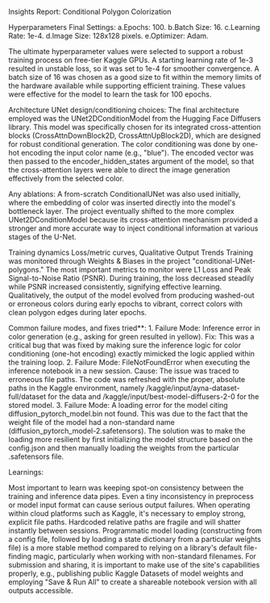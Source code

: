 Insights Report: Conditional Polygon Colorization

Hyperparameters
Final Settings:
    a.Epochs: 100.
    b.Batch Size: 16.
    c.Learning Rate: 1e-4.
    d.Image Size: 128x128 pixels.
    e.Optimizer: Adam.

The ultimate hyperparameter values were selected to support a robust training process on free-tier Kaggle GPUs. A starting learning rate of 1e-3 resulted in unstable loss, so it was set to 1e-4 for smoother convergence. A batch size of 16 was chosen as a good size to fit within the memory limits of the hardware available while supporting efficient training. These values were effective for the model to learn the task for 100 epochs.

Architecture
UNet design/conditioning choices:
    The final architecture employed was the UNet2DConditionModel from the Hugging Face Diffusers library.
    This model was specifically chosen for its integrated cross-attention blocks (CrossAttnDownBlock2D, CrossAttnUpBlock2D), which are designed for robust conditional generation.
The color conditioning was done by one-hot encoding the input color name (e.g., "blue"). The encoded vector was then passed to the encoder_hidden_states argument of the model, so that the cross-attention layers were able to direct the image generation effectively from the selected color.

Any ablations:
A from-scratch ConditionalUNet was also used initially, where the embedding of color was inserted directly into the model's bottleneck layer. The project eventually shifted to the more complex UNet2DConditionModel because its cross-attention mechanism provided a stronger and more accurate way to inject conditional information at various stages of the U-Net.

Training dynamics
Loss/metric curves, Qualitative Output Trends
Training was monitored through Weights & Biases in the project "conditional-UNet-polygons."
The most important metrics to monitor were L1 Loss and Peak Signal-to-Noise Ratio (PSNR). During training, the loss decreased steadily while PSNR increased consistently, signifying effective learning.
Qualitatively, the output of the model evolved from producing washed-out or erroneous colors during early epochs to vibrant, correct colors with clean polygon edges during later epochs.

Common failure modes, and fixes tried**:
    1.  Failure Mode: Inference error in color generation (e.g., asking for green resulted in yellow).
Fix: This was a critical bug that was fixed by making sure the inference logic for color conditioning (one-hot encoding) exactly mimicked the logic applied within the training loop.
2.  Failure Mode: FileNotFoundError when executing the inference notebook in a new session.
Cause: The issue was traced to erroneous file paths. The code was refreshed with the proper, absolute paths in the Kaggle environment, namely /kaggle/input/ayna-dataset-full/dataset for the data and /kaggle/input/best-model-diffusers-2-0 for the stored model.
3.  Failure Mode: A loading error for the model citing diffusion_pytorch_model.bin not found.
This was due to the fact that the weight file of the model had a non-standard name (diffusion_pytorch_model-2.safetensors). The solution was to make the loading more resilient by first initializing the model structure based on the config.json and then manually loading the weights from the particular .safetensors file.

Learnings:

Most important to learn was keeping spot-on consistency between the training and inference data pipes. Even a tiny inconsistency in preprocess or model input format can cause serious output failures.
When operating within cloud platforms such as Kaggle, it's necessary to employ strong, explicit file paths. Hardcoded relative paths are fragile and will shatter instantly between sessions.
Programmatic model loading (constructing from a config file, followed by loading a state dictionary from a particular weights file) is a more stable method compared to relying on a library's default file-finding magic, particularly when working with non-standard filenames.
For submission and sharing, it is important to make use of the site's capabilities properly, e.g., publishing public Kaggle Datasets of model weights and employing "Save & Run All" to create a shareable notebook version with all outputs accessible.
